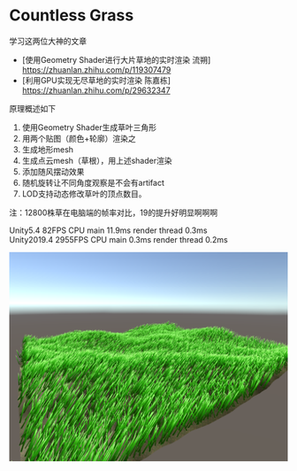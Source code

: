 # Countless Grass

学习这两位大神的文章
- [使用Geometry Shader进行大片草地的实时渲染 流朔] https://zhuanlan.zhihu.com/p/119307479
- [利用GPU实现无尽草地的实时渲染 陈嘉栋] https://zhuanlan.zhihu.com/p/29632347

原理概述如下

1. 使用Geometry Shader生成草叶三角形
2. 用两个贴图（颜色+轮廓）渲染之
3. 生成地形mesh
4. 生成点云mesh（草根），用上述shader渲染
4. 添加随风摆动效果
5. 随机旋转让不同角度观察是不会有artifact
6. LOD支持动态修改草叶的顶点数目。

注：12800株草在电脑端的帧率对比，19的提升好明显啊啊啊

Unity5.4      82FPS      CPU main 11.9ms render thread 0.3ms   
Unity2019.4   2955FPS    CPU main 0.3ms  render thread 0.2ms

![](Images/CountlessGrass.png)